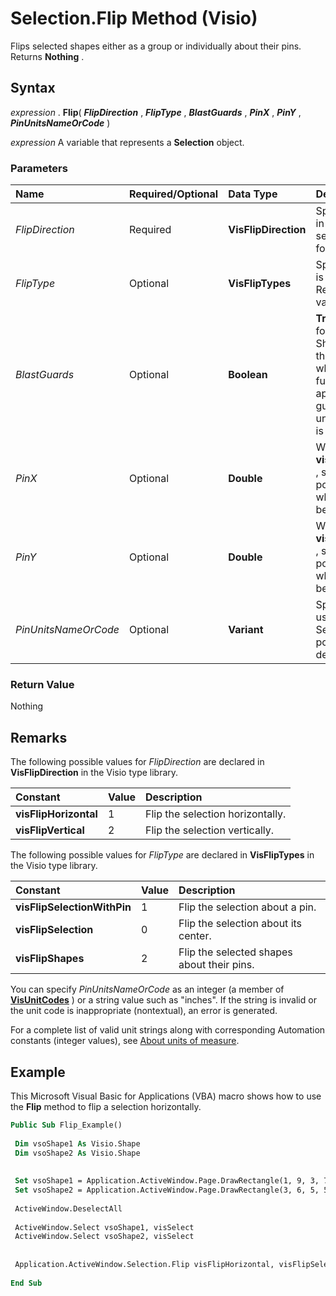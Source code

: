 
# Selection.Flip Method (Visio)

Flips selected shapes either as a group or individually about their pins. Returns  **Nothing** .


## Syntax

 _expression_ . **Flip**( **_FlipDirection_** , **_FlipType_** , **_BlastGuards_** , **_PinX_** , **_PinY_** , **_PinUnitsNameOrCode_** )

 _expression_ A variable that represents a **Selection** object.


### Parameters



|**Name**|**Required/Optional**|**Data Type**|**Description**|
|:-----|:-----|:-----|:-----|
| _FlipDirection_|Required| **VisFlipDirection**|Specifies the direction in which to flip the selection. See Remarks for possible values.|
| _FlipType_|Optional| **VisFlipTypes**|Specifes how selection is to be flipped. See Remarks for possible values.|
| _BlastGuards_|Optional| **Boolean**| **True** to override formulas in the ShapeSheet of any of the selected shapes to which the GUARD function has been applied; **False** to leave guarded formulas unchanged. The default is **False** .|
| _PinX_|Optional| **Double**|When  _FlipType_ is **visFlipSelectionWithPin** , specifies the X-position of the pin about which the selection is to be flipped.|
| _PinY_|Optional| **Double**|When  _FlipType_ is **visFlipSelectionWithPin** , specifies the Y-position of the pin about which the selection is to be flipped.|
| _PinUnitsNameOrCode_|Optional| **Variant**|Specifies the units to use for  _PinX_ and _PinY_. See Remarks for possible values. The default is inches.|

### Return Value

Nothing


## Remarks

The following possible values for  _FlipDirection_ are declared in **VisFlipDirection** in the Visio type library.



|**Constant**|**Value**|**Description**|
|:-----|:-----|:-----|
| **visFlipHorizontal**|1|Flip the selection horizontally.|
| **visFlipVertical**|2|Flip the selection vertically.|
The following possible values for  _FlipType_ are declared in **VisFlipTypes** in the Visio type library.



|**Constant**|**Value**|**Description**|
|:-----|:-----|:-----|
| **visFlipSelectionWithPin**|1|Flip the selection about a pin.|
| **visFlipSelection**|0|Flip the selection about its center.|
| **visFlipShapes**|2|Flip the selected shapes about their pins.|
You can specify  _PinUnitsNameOrCode_ as an integer (a member of **[VisUnitCodes](fce91c1b-d5c2-6522-2446-0b8f6cacbc84.md)** ) or a string value such as "inches". If the string is invalid or the unit code is inappropriate (nontextual), an error is generated.

For a complete list of valid unit strings along with corresponding Automation constants (integer values), see [About units of measure](http://msdn.microsoft.com/library/b6140312-b8e6-0cf2-9fe0-b14e800216bf%28Office.15%29.aspx).


## Example

This Microsoft Visual Basic for Applications (VBA) macro shows how to use the  **Flip** method to flip a selection horizontally.


```vb
Public Sub Flip_Example() 
 
 Dim vsoShape1 As Visio.Shape 
 Dim vsoShape2 As Visio.Shape 
 
 
 Set vsoShape1 = Application.ActiveWindow.Page.DrawRectangle(1, 9, 3, 7) 
 Set vsoShape2 = Application.ActiveWindow.Page.DrawRectangle(3, 6, 5, 5) 
 
 ActiveWindow.DeselectAll 
 
 ActiveWindow.Select vsoShape1, visSelect 
 ActiveWindow.Select vsoShape2, visSelect 
 
 
 Application.ActiveWindow.Selection.Flip visFlipHorizontal, visFlipSelection, False 
 
End Sub
```

